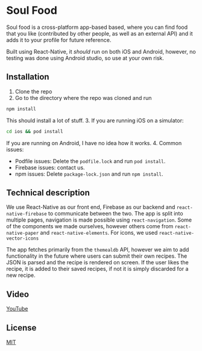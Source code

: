 # Soul Food

Soul food is a cross-platform app-based based, where you can find food that you like (contributed by other people, as well as an external API) and it adds it to your profile for future reference. 

Built using React-Native, it _should_ run on both iOS and Android, however, no testing was done using Android studio, so use at your own risk. 

## Installation

1. Clone the repo
2. Go to the directory where the repo was cloned and run
```bash
npm install
```
This should install a lot of stuff.
3. If you are running iOS on a simulator:
```bash
cd ios && pod install
```
If you are running on Android, I have no idea how it works.
4. Common issues:
- Podfile issues:
Delete the ```podfile.lock``` and run ```pod install```.
- Firebase issues: contact us.
- npm issues: Delete ```package-lock.json``` and run ```npm install```.

## Technical description
We use React-Native as our front end, Firebase as our backend and ```react-native-firebase``` to communicate between the two. The app is split into multiple pages, navigation is made possible using ```react-navigation```. Some of the components we made ourselves, however others come from ```react-native-paper``` and ```react-native-elements```. For icons, we used ```react-native-vector-icons```

The app fetches primarily from the ```themealdb``` API, however we aim to add functionality in the future where users can submit their own recipes.
The JSON is parsed and the recipe is rendered on screen. If the user likes the recipe, it is added to their saved recipes, if not it is simply discarded for a new recipe. 

## Video
[YouTube](https://www.youtube.com/watch?v=XFFghWW_8yA&t=1s&ab_channel=SiddharthSrivastava)
 
## License
[MIT](https://choosealicense.com/licenses/mit/)
